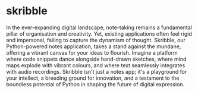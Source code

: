 # skribble

In the ever-expanding digital landscape, note-taking remains a fundamental pillar of organisation and creativity. Yet, existing applications often feel rigid and impersonal, failing to capture the dynamism of thought. Skribble, our Python-powered notes application, takes a stand against the mundane, offering a vibrant canvas for your ideas to flourish. Imagine a platform where code snippets dance alongside hand-drawn sketches, where mind maps explode with vibrant colours, and where text seamlessly integrates with audio recordings. Skribble isn't just a notes app; it's a playground for your intellect, a breeding ground for innovation, and a testament to the boundless potential of Python in shaping the future of digital expression.
